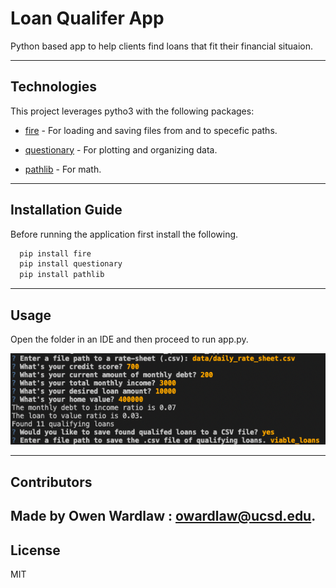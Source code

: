 # Loan Qualifer App

Python based app to help clients find loans that fit their financial situaion.  

---

## Technologies

This project leverages pytho3 with the following packages:

* [fire](https://pypi.org/project/fire/) - For loading and saving files from and to specefic paths.

* [questionary](https://pypi.org/project/questionary/) - For plotting and organizing data.

* [pathlib](https://pypi.org/project/pathlib/) - For math. 

---

## Installation Guide

Before running the application first install the following.

```python
  pip install fire
  pip install questionary
  pip install pathlib
```

---

## Usage

Open the folder in an IDE and then proceed to run app.py. 

![](Images/1.png)


---

## Contributors

Made by Owen Wardlaw : owardlaw@ucsd.edu.
---

## License

MIT
